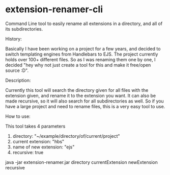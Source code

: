 # extension-renamer-cli
Command Line tool to easily rename all extensions in a directory, and all of its subdirectories.

History: 

Basically I have been working on a project for a few years, and decided to switch templating engines from Handlebars to EJS. The project currently holds over 100+ different files. So as I was renaming them one by one, I decided "hey why not just create a tool for this and make it free/open source :D". 

Description: 

Currently this tool will search the directory given for all files with the extension given, and rename it to the extension you want. It can also be made recursive, so it will also search for all subdirectories as well. So if you have a large project and need to rename files, this is a very easy tool to use.

How to use: 

This tool takes 4 parameters

1) directory: "~/example/directory/of/current/project"
2) current extension: "hbs"
3) name of new extension: "ejs"
4) recursive: true

java -jar extension-renamer.jar directory currentExtension newExtension recursive


